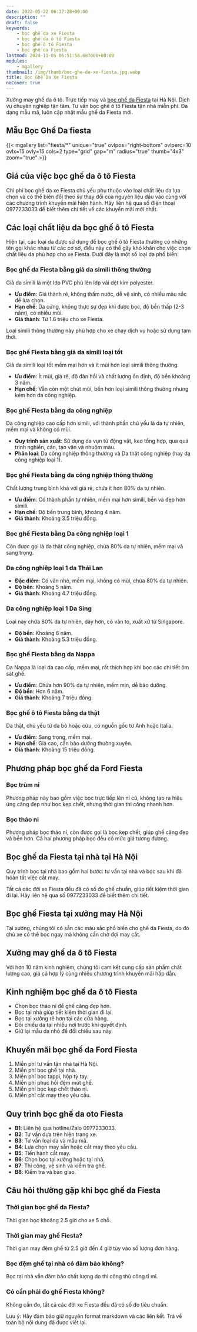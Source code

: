 ```yaml
---
date: 2022-05-22 06:37:28+00:00
description: ""
draft: false
keywords:
    - bọc ghế da xe Fiesta
    - bọc ghế da ô tô Fiesta
    - bọc ghế ô tô Fiesta
    - bọc ghế da Fiesta
lastmod: 2024-11-05 06:51:58.687000+00:00
modules:
    - mgallery
thumbnail: /img/thumb/boc-ghe-da-xe-fiesta.jpg.webp
title: Bọc Ghế Da Xe Fiesta
noCover: true
---
```


Xưởng may ghế da ô tô. Trực tiếp may và [bọc ghế da Fiesta](https://bocgheoto.vn/ford/boc-ghe-da-xe-ford-fiesta.html/) tại Hà Nội. Dịch vụ chuyên nghiệp tận tâm. Tư vấn bọc ghế ô tô Fiesta tận nhà miễn phí. Đa dạng mẫu mã, luôn cập nhật mẫu ghế da Fiesta mới.

## Mẫu Bọc Ghế Da fiesta
{{< mgallery list="fiesta/*" unique="true" ovlpos="right-bottom" ovlperc=10 ovlx=15 ovly=15 cols=2 type="grid" gap="m" radius="true" thumb="4x3" zoom="true" >}}

## Giá của việc bọc ghế da ô tô Fiesta
Chi phí bọc ghế da xe Fiesta chủ yếu phụ thuộc vào loại chất liệu da lựa chọn và có thể biến đổi theo sự thay đổi của nguyên liệu đầu vào cùng với các chương trình khuyến mãi hiện hành. Hãy liên hệ qua số điện thoại 0977233033 để biết thêm chi tiết về các khuyến mãi mới nhất.

## Các loại chất liệu da bọc ghế ô tô Fiesta
Hiện tại, các loại da được sử dụng để bọc ghế ô tô Fiesta thường có những tên gọi khác nhau từ các cơ sở, điều này có thể gây khó khăn cho việc chọn chất liệu da phù hợp cho xe Fiesta. Dưới đây là một số loại da phổ biến:

### Bọc ghế da Fiesta bằng giả da simili thông thường
Giả da simili là một lớp PVC phủ lên lớp vải dệt kim polyester.

- **Ưu điểm**: Giá thành rẻ, không thấm nước, dễ vệ sinh, có nhiều màu sắc để lựa chọn.
- **Hạn chế**: Da cứng, không thực sự đẹp khi được bọc, độ bền thấp (2-3 năm), có nhiều mùi.
- **Giá thành**: Từ 1.6 triệu cho xe Fiesta.

Loại simili thông thường này phù hợp cho xe chạy dịch vụ hoặc sử dụng tạm thời.

### Bọc ghế Fiesta bằng giả da simili loại tốt
Giả da simili loại tốt mềm mại hơn và ít mùi hơn loại simili thông thường.

- **Ưu điểm**: Ít mùi, giá rẻ, độ đàn hồi và chất lượng ổn định, độ bền khoảng 3 năm.
- **Hạn chế**: Vẫn còn một chút mùi, bền hơn loại simili thông thường nhưng kém hơn da công nghiệp.

### Bọc ghế Fiesta bằng da công nghiệp
Da công nghiệp cao cấp hơn simili, với thành phần chủ yếu là da tự nhiên, mềm mại và không có mùi.

- **Quy trình sản xuất**: Sử dụng da vụn từ động vật, keo tổng hợp, qua quá trình nghiền, cán, tạo vân và nhuộm màu.
- **Phân loại**: Da công nghiệp thông thường và Da thật công nghiệp (hay da công nghiệp loại 1).

### Bọc ghế Fiesta bằng da công nghiệp thông thường
Chất lượng trung bình khá với giá rẻ, chứa ít hơn 80% da tự nhiên.

- **Ưu điểm**: Có thành phần tự nhiên, mềm mại hơn simili, bền và đẹp hơn simili.
- **Hạn chế**: Độ bền trung bình, khoảng 4 năm.
- **Giá thành**: Khoảng 3.5 triệu đồng.

### Bọc ghế Fiesta bằng Da công nghiệp loại 1
Còn được gọi là da thật công nghiệp, chứa 80% da tự nhiên, mềm mại và sang trọng.

### Da công nghiệp loại 1 da Thái Lan
- **Đặc điểm**: Có vân nhỏ, mềm mại, không có mùi, chứa 80% da tự nhiên.
- **Độ bền**: Khoảng 5 năm.
- **Giá thành**: Khoảng 4.7 triệu đồng.

### Da công nghiệp loại 1 Da Sing
Loại này chứa 80% da tự nhiên, dày hơn, có vân to, xuất xứ từ Singapore.

- **Độ bền**: Khoảng 6 năm.
- **Giá thành**: Khoảng 5.3 triệu đồng.

### Bọc ghế Fiesta bằng da Nappa
Da Nappa là loại da cao cấp, mềm mại, rất thích hợp khi bọc các chi tiết ôm sát ghế.

- **Ưu điểm**: Chứa hơn 90% da tự nhiên, mềm mịn, dễ bảo dưỡng.
- **Độ bền**: Hơn 6 năm.
- **Giá thành**: Khoảng 7 triệu đồng.

### Bọc ghế ô tô Fiesta bằng da thật
Da thật, chủ yếu từ da bò hoặc cừu, có nguồn gốc từ Anh hoặc Italia.

- **Ưu điểm**: Sang trọng, mềm mại.
- **Hạn chế**: Giá cao, cần bảo dưỡng thường xuyên.
- **Giá thành**: Khoảng 15 triệu đồng.

## Phương pháp bọc ghế da Ford Fiesta

### Bọc trùm nỉ
Phương pháp này bao gồm việc bọc trực tiếp lên nỉ cũ, không tạo ra hiệu ứng căng đẹp như bọc kẹp chết, nhưng thời gian thi công nhanh hơn.

### Bọc tháo nỉ
Phương pháp bọc tháo nỉ, còn được gọi là bọc kẹp chết, giúp ghế căng đẹp và bền hơn. Cả hai phương pháp bọc đều có mức giá tương đương.

## Bọc ghế da Fiesta tại nhà tại Hà Nội
Quy trình bọc tại nhà bao gồm hai bước: tư vấn tại nhà và bọc sau khi đã hoàn tất việc cắt may.

Tất cả các đời xe Fiesta đều đã có số đo ghế chuẩn, giúp tiết kiệm thời gian đi lại. Hãy liên hệ qua số 0977233033 để biết thêm chi tiết.

## Bọc ghế Fiesta tại xưởng may Hà Nội
Tại xưởng, chúng tôi có sẵn các màu sắc phổ biến cho ghế da Fiesta, do đó chủ xe có thể bọc ngay mà không cần chờ đợi may cắt.

## Xưởng may ghế da ô tô Fiesta
Với hơn 10 năm kinh nghiệm, chúng tôi cam kết cung cấp sản phẩm chất lượng cao, giá cả hợp lý cùng nhiều chương trình khuyến mãi hấp dẫn.

## Kinh nghiệm bọc ghế da ô tô Fiesta
- Chọn bọc tháo nỉ để ghế căng đẹp hơn.
- Bọc tại nhà giúp tiết kiệm thời gian đi lại.
- Bọc tại xưởng rẻ hơn tại các cửa hàng.
- Đối chiếu da tại nhiều nơi trước khi quyết định.
- Giữ lại mẫu da nhỏ để đối chiếu sau này.

## Khuyến mãi bọc ghế da Ford Fiesta
1. Miễn phí tư vấn tận nhà tại Hà Nội.
2. Miễn phí bọc ghế tại nhà.
3. Miễn phí bọc tappi, hộp tỳ tay.
4. Miễn phí phục hồi đệm mút ghế.
5. Miễn phí bọc kẹp chết tháo nỉ.
6. Miễn phí cắt may theo yêu cầu.

## Quy trình bọc ghế da oto Fiesta
- **B1**: Liên hệ qua hotline/Zalo 0977233033.
- **B2**: Tư vấn dựa trên hiện trạng xe.
- **B3**: Tư vấn loại da và mẫu mã.
- **B4**: Lựa chọn may sẵn hoặc cắt may theo yêu cầu.
- **B5**: Tiến hành cắt may.
- **B6**: Chọn bọc tại xưởng hoặc tại nhà.
- **B7**: Thi công, vệ sinh và kiểm tra ghế.
- **B8**: Kiểm tra và bàn giao.

## Câu hỏi thường gặp khi bọc ghế da Fiesta

### Thời gian bọc ghế da Fiesta?
Thời gian bọc khoảng 2.5 giờ cho xe 5 chỗ.

### Thời gian may ghế Fiesta?
Thời gian may đệm ghế từ 2.5 giờ đến 4 giờ tùy vào số lượng đơn hàng.

### Bọc đệm ghế tại nhà có đảm bảo không?
Bọc tại nhà vẫn đảm bảo chất lượng do thi công thủ công tỉ mỉ.

### Có cần phải đo ghế Fiesta không?
Không cần đo, tất cả các đời xe Fiesta đều đã có số đo tiêu chuẩn.

Lưu ý: Hãy đảm bảo giữ nguyên format markdown và các liên kết. Trả về toàn bộ nội dung đã được viết lại.